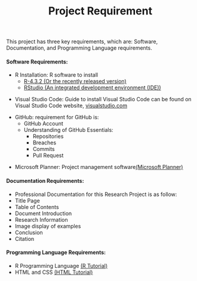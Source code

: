 <!-- Starting Reqiurement Documentation -->
<!DOCTYPE html>
<html lang="en">
<head>
    <meta charset="UTF-8">
    <meta name="viewport" content="width=device-width, initial-scale=1.0">
</head>
<!--Adding Content to Page-->
<body>
   <header>
        <h1>Project Requirement</h1>
    </header>
    <p>This project has three key requirements, which are: Software, Documentation, and Programming Language requirements.</p>
<section>
<h4>Software Requirements:</h4>
    <ul>
    <li>R Installation: R software to install
        <ul>
            <li><a href="https://cran.r-project.org/bin/windows/base/">R-4.3.2 (Or the recently released version)</a></li>
            <li><a href="https://posit.co/download/rstudio-desktop/">RStudio (An integrated development environment (IDE))</a></li>
        </ul>
    </li>
    </ul>

<ul>
    <li style ="margin-top: 10px">Visual Studio Code: Guide to install Visual Studio Code can be found on Visual Studio Code website, <a href="https://code.visualstudio.com/docs/setup/windows">visualstudio.com</a>
    </li>
</ul>

<ul>
    <li style ="margin-top: 10px">GitHub: requirement for GitHub is:  
        <ul>
           <li>GitHub Account</li>
           <li>Understanding of GitHub Essentials:
                <ul>
                    <li>Repositories</li>
                    <li>Breaches</li>
                    <li>Commits</li>
                    <li>Pull Request</li>
                </ul>
            </li>
        </ul>
   </li>
</ul>

<ul>
    <li style ="margin-top: 10px">Microsoft Planner: Project management software<a href="https://www.youtube.com/watch?v=nn0S9KPbN84&t=15s">(Microsoft Planner)</a></li>
</ul>
</section>

<section>
<h4>Documentation Requirements:</h4>
<ul>
    <li>Professional Documentation for this Research Project is as follow:
        <li>Title Page</li>
        <li>Table of Contents</li>
        <li>Document Introduction</li>
        <li>Research Information</li>
        <li>Image display of examples</li>
        <li>Conclusion</li>
        <li>Citation</li>
    </li>
</ul>
</section>

<section>
<h4>Programming Language Requirements:</h4>
<ul>
    <li>R Programming Language <a href="https://www.w3schools.com/r/default.asp">(R Tutorial)</a></li>
     <li>HTML and CSS <a href="https://www.w3schools.com/html/default.asp">(HTML Tutorial)</a></li>
</ul>
</section>
</body>
</html>
